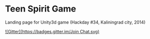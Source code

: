 Teen Spirit Game
==========
Landing page for Unity3d game (Hackday #34, Kaliningrad city, 2014)

[![Gitter](https://badges.gitter.im/Join Chat.svg)](https://gitter.im/teenspiritgame/teenspiritgame.github.io?utm_source=badge&utm_medium=badge&utm_campaign=pr-badge&utm_content=body_badge)
